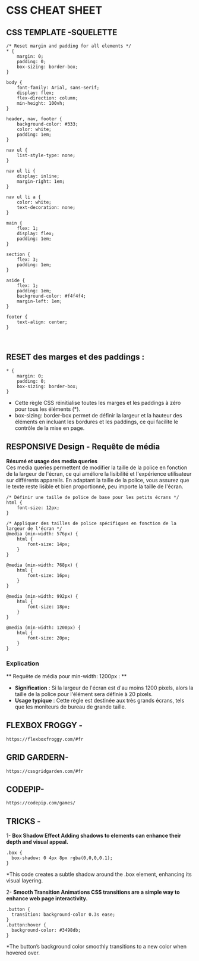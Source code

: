 # CSS CHEAT SHEET

## CSS TEMPLATE -SQUELETTE

```
/* Reset margin and padding for all elements */
* {
    margin: 0;
    padding: 0;
    box-sizing: border-box;
}

body {
    font-family: Arial, sans-serif;
    display: flex;
    flex-direction: column;
    min-height: 100vh;
}

header, nav, footer {
    background-color: #333;
    color: white;
    padding: 1em;
}

nav ul {
    list-style-type: none;
}

nav ul li {
    display: inline;
    margin-right: 1em;
}

nav ul li a {
    color: white;
    text-decoration: none;
}

main {
    flex: 1;
    display: flex;
    padding: 1em;
}

section {
    flex: 3;
    padding: 1em;
}

aside {
    flex: 1;
    padding: 1em;
    background-color: #f4f4f4;
    margin-left: 1em;
}

footer {
    text-align: center;
}

```
<br>

## RESET des marges et des paddings :
```
* {
    margin: 0;
    padding: 0;
    box-sizing: border-box;
}

```
*  Cette règle CSS réinitialise toutes les marges et les paddings à zéro pour tous les éléments (*).
* box-sizing: border-box permet de définir la largeur et la hauteur des éléments en incluant les bordures et les paddings, ce qui facilite le contrôle de la mise en page.



## RESPONSIVE Design - Requête de média

**Résumé et usage des media queries**  
Ces media queries permettent de modifier la taille de la police en fonction de la largeur de l'écran, ce qui améliore la lisibilité et l'expérience utilisateur sur différents appareils. En adaptant la taille de la police, vous assurez que le texte reste lisible et bien proportionné, peu importe la taille de l'écran.

```
/* Définir une taille de police de base pour les petits écrans */
html {
    font-size: 12px;
}

/* Appliquer des tailles de police spécifiques en fonction de la largeur de l'écran */
@media (min-width: 576px) {
    html {
        font-size: 14px;
    }
}

@media (min-width: 768px) {
    html {
        font-size: 16px;
    }
}

@media (min-width: 992px) {
    html {
        font-size: 18px;
    }
}

@media (min-width: 1200px) {
    html {
        font-size: 20px;
    }
}

```

### Explication
** Requête de média pour min-width: 1200px : **  
* **Signification** : Si la largeur de l'écran est d'au moins 1200 pixels, alors la taille de la police pour l'élément <html> sera définie à 20 pixels.
* **Usage typique** : Cette règle est destinée aux très grands écrans, tels que les moniteurs de bureau de grande taille.



## FLEXBOX FROGGY - 

```
https://flexboxfroggy.com/#fr
```

## GRID GARDERN- 

```
https://cssgridgarden.com/#fr
```

## CODEPIP- 
```
https://codepip.com/games/
```


## TRICKS - 

1- **Box Shadow Effect Adding shadows to elements can enhance their depth and visual appeal.**
```
.box {
  box-shadow: 0 4px 8px rgba(0,0,0,0.1);
}
```
*This code creates a subtle shadow around the .box element, enhancing its visual layering.
<br>


2- **Smooth Transition Animations CSS transitions are a simple way to enhance web page interactivity.**
```
.button {
  transition: background-color 0.3s ease;
}
.button:hover {
  background-color: #3498db;
}
```
*The button’s background color smoothly transitions to a new color when hovered over.
<br>


